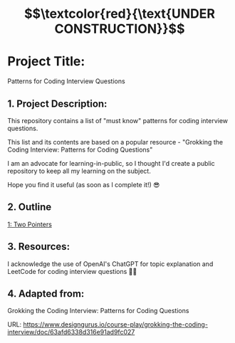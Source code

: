 # $$\textcolor{red}{\text{UNDER CONSTRUCTION}}$$

# Project Title:

Patterns for Coding Interview Questions


## 1. Project Description:

This repository contains a list of "must know" patterns for coding interview questions. 

This list and its contents are based on a popular resource - "Grokking the Coding Interview: Patterns for Coding Questions"

I am an advocate for learning-in-public, so I thought I'd create a public repository to keep all my learning on the subject.

Hope you find it useful (as soon as I complete it!) 😎 


## 2. Outline

[1: Two Pointers ](src/Pattern_Two_Pointers)

## 3. Resources:

I acknowledge the use of OpenAI's ChatGPT for topic explanation and LeetCode for coding interview questions 👨‍💻

## 4. Adapted from: 

Grokking the Coding Interview: Patterns for Coding Questions

URL: https://www.designgurus.io/course-play/grokking-the-coding-interview/doc/63afd6338d316e91ad9fc027


